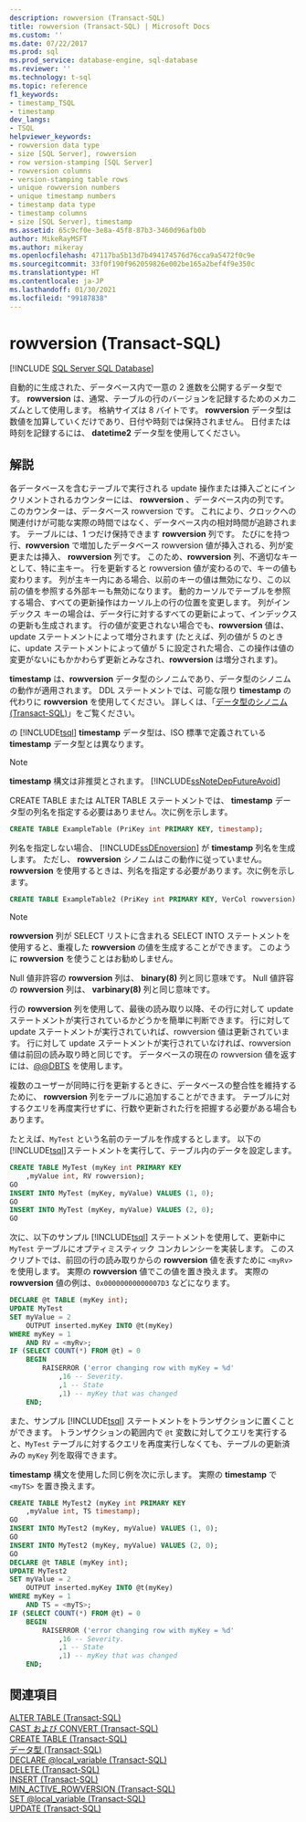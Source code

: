 ```yaml
---
description: rowversion (Transact-SQL)
title: rowversion (Transact-SQL) | Microsoft Docs
ms.custom: ''
ms.date: 07/22/2017
ms.prod: sql
ms.prod_service: database-engine, sql-database
ms.reviewer: ''
ms.technology: t-sql
ms.topic: reference
f1_keywords:
- timestamp_TSQL
- timestamp
dev_langs:
- TSQL
helpviewer_keywords:
- rowversion data type
- size [SQL Server], rowversion
- row version-stamping [SQL Server]
- rowversion columns
- version-stamping table rows
- unique rowversion numbers
- unique timestamp numbers
- timestamp data type
- timestamp columns
- size [SQL Server], timestamp
ms.assetid: 65c9cf0e-3e8a-45f8-87b3-3460d96afb0b
author: MikeRayMSFT
ms.author: mikeray
ms.openlocfilehash: 47117ba5b13d7b494174576d76cca9a5472f0c9e
ms.sourcegitcommit: 33f0f190f962059826e002be165a2bef4f9e350c
ms.translationtype: HT
ms.contentlocale: ja-JP
ms.lasthandoff: 01/30/2021
ms.locfileid: "99187838"
---
```

# <a name="rowversion-transact-sql"></a>rowversion (Transact-SQL)
[!INCLUDE [SQL Server SQL Database](../../includes/applies-to-version/sql-asdb.md)]

自動的に生成された、データベース内で一意の 2 進数を公開するデータ型です。 **rowversion** は、通常、テーブルの行のバージョンを記録するためのメカニズムとして使用します。 格納サイズは 8 バイトです。 **rowversion** データ型は数値を加算していくだけであり、日付や時刻では保持されません。 日付または時刻を記録するには、 **datetime2** データ型を使用してください。
  
## <a name="remarks"></a>解説  
各データベースを含むテーブルで実行される update 操作または挿入ごとにインクリメントされるカウンターには、 **rowversion** 、データベース内の列です。 このカウンターは、データベース rowversion です。 これにより、クロックへの関連付けが可能な実際の時間ではなく、データベース内の相対時間が追跡されます。 テーブルには、1 つだけ保持できます **rowversion** 列です。 たびにを持つ行、**rowversion** で増加したデータベース rowversion 値が挿入される、列が変更または挿入、 **rowversion** 列です。 このため、**rowversion** 列、不適切なキーとして、特に主キー。 行を更新すると rowversion 値が変わるので、キーの値も変わります。 列が主キー内にある場合、以前のキーの値は無効になり、この以前の値を参照する外部キーも無効になります。 動的カーソルでテーブルを参照する場合、すべての更新操作はカーソル上の行の位置を変更します。 列がインデックス キーの場合は、データ行に対するすべての更新によって、インデックスの更新も生成されます。  行の値が変更されない場合でも、**rowversion** 値は、update ステートメントによって増分されます  (たとえば、列の値が 5 のときに、update ステートメントによって値が 5 に設定された場合、この操作は値の変更がないにもかかわらず更新とみなされ、**rowversion** は増分されます)。
  
**timestamp** は、**rowversion** データ型のシノニムであり、データ型のシノニムの動作が適用されます。 DDL ステートメントでは、可能な限り **timestamp** の代わりに **rowversion** を使用してください。 詳しくは、「[データ型のシノニム &#40;Transact-SQL&#41;](../../t-sql/data-types/data-type-synonyms-transact-sql.md)」をご覧ください。
  
 の [!INCLUDE[tsql](../../includes/tsql-md.md)] **timestamp** データ型は、ISO 標準で定義されている **timestamp** データ型とは異なります。
  
> [!NOTE]  
>  **timestamp** 構文は非推奨とされます。 [!INCLUDE[ssNoteDepFutureAvoid](../../includes/ssnotedepfutureavoid-md.md)]  
  
CREATE TABLE または ALTER TABLE ステートメントでは、 **timestamp** データ型の列名を指定する必要はありません。次に例を示します。
  
```sql
CREATE TABLE ExampleTable (PriKey int PRIMARY KEY, timestamp);  
```  
  
列名を指定しない場合、 [!INCLUDE[ssDEnoversion](../../includes/ssdenoversion-md.md)]  が **timestamp** 列名を生成します。 ただし、 **rowversion** シノニムはこの動作に従っていません。 **rowversion** を使用するときは、列名を指定する必要があります。次に例を示します。
  
```sql
CREATE TABLE ExampleTable2 (PriKey int PRIMARY KEY, VerCol rowversion) ;  
```  
  
> [!NOTE]  
>  **rowversion** 列が SELECT リストに含まれる SELECT INTO ステートメントを使用すると、重複した **rowversion** の値を生成することができます。 このように **rowversion** を使うことはお勧めしません。  
  
Null 値非許容の **rowversion** 列は、 **binary(8)** 列と同じ意味です。 Null 値許容の **rowversion** 列は、 **varbinary(8)** 列と同じ意味です。
  
行の **rowversion** 列を使用して、最後の読み取り以降、その行に対して update ステートメントが実行されているかどうかを簡単に判断できます。 行に対して update ステートメントが実行されていれば、rowversion 値は更新されています。 行に対して update ステートメントが実行されていなければ、rowversion 値は前回の読み取り時と同じです。 データベースの現在の rowversion 値を返すには、[@@DBTS](../../t-sql/functions/dbts-transact-sql.md) を使用します。
  
複数のユーザーが同時に行を更新するときに、データベースの整合性を維持するために、 **rowversion** 列をテーブルに追加することができます。 テーブルに対するクエリを再度実行せずに、行数や更新された行を把握する必要がある場合もあります。
  
たとえば、`MyTest` という名前のテーブルを作成するとします。 以下の [!INCLUDE[tsql](../../includes/tsql-md.md)]ステートメントを実行して、テーブル内のデータを設定します。
  
```sql
CREATE TABLE MyTest (myKey int PRIMARY KEY  
    ,myValue int, RV rowversion);  
GO   
INSERT INTO MyTest (myKey, myValue) VALUES (1, 0);  
GO   
INSERT INTO MyTest (myKey, myValue) VALUES (2, 0);  
GO  
```  
  
次に、以下のサンプル [!INCLUDE[tsql](../../includes/tsql-md.md)] ステートメントを使用して、更新中に `MyTest` テーブルにオプティミスティック コンカレンシーを実装します。 このスクリプトでは、前回の行の読み取りからの **rowversion** 値を表すために `<myRv>` を使用します。 実際の **rowversion** 値でこの値を置き換えます。 実際の **rowversion** 値の例は、`0x00000000000007D3` などになります。
  
```sql
DECLARE @t TABLE (myKey int);  
UPDATE MyTest  
SET myValue = 2  
    OUTPUT inserted.myKey INTO @t(myKey)   
WHERE myKey = 1   
    AND RV = <myRv>;  
IF (SELECT COUNT(*) FROM @t) = 0  
    BEGIN  
        RAISERROR ('error changing row with myKey = %d'  
            ,16 -- Severity.  
            ,1 -- State   
            ,1) -- myKey that was changed   
    END;  
```  
  


また、サンプル [!INCLUDE[tsql](../../includes/tsql-md.md)] ステートメントをトランザクションに置くことができます。 トランザクションの範囲内で `@t` 変数に対してクエリを実行すると、`MyTest` テーブルに対するクエリを再度実行しなくても、テーブルの更新済みの `myKey` 列を取得できます。

**timestamp** 構文を使用した同じ例を次に示します。 実際の **timestamp** で `<myTS>` を置き換えます。

```sql
CREATE TABLE MyTest2 (myKey int PRIMARY KEY  
    ,myValue int, TS timestamp);  
GO   
INSERT INTO MyTest2 (myKey, myValue) VALUES (1, 0);  
GO   
INSERT INTO MyTest2 (myKey, myValue) VALUES (2, 0);  
GO  
DECLARE @t TABLE (myKey int);  
UPDATE MyTest2  
SET myValue = 2  
    OUTPUT inserted.myKey INTO @t(myKey)   
WHERE myKey = 1   
    AND TS = <myTS>;  
IF (SELECT COUNT(*) FROM @t) = 0  
    BEGIN  
        RAISERROR ('error changing row with myKey = %d'  
            ,16 -- Severity.  
            ,1 -- State   
            ,1) -- myKey that was changed   
    END;  
```  
  
## <a name="see-also"></a>関連項目
[ALTER TABLE &#40;Transact-SQL&#41;](../../t-sql/statements/alter-table-transact-sql.md)  
[CAST および CONVERT &#40;Transact-SQL&#41;](../../t-sql/functions/cast-and-convert-transact-sql.md)  
[CREATE TABLE &#40;Transact-SQL&#41;](../../t-sql/statements/create-table-transact-sql.md)  
[データ型 &#40;Transact-SQL&#41;](../../t-sql/data-types/data-types-transact-sql.md)  
[DECLARE @local_variable &#40;Transact-SQL&#41;](../../t-sql/language-elements/declare-local-variable-transact-sql.md)  
[DELETE &#40;Transact-SQL&#41;](../../t-sql/statements/delete-transact-sql.md)  
[INSERT &#40;Transact-SQL&#41;](../../t-sql/statements/insert-transact-sql.md)  
[MIN_ACTIVE_ROWVERSION &#40;Transact-SQL&#41;](../../t-sql/functions/min-active-rowversion-transact-sql.md)  
[SET @local_variable &#40;Transact-SQL&#41;](../../t-sql/language-elements/set-local-variable-transact-sql.md)  
[UPDATE &#40;Transact-SQL&#41;](../../t-sql/queries/update-transact-sql.md)
  
  
